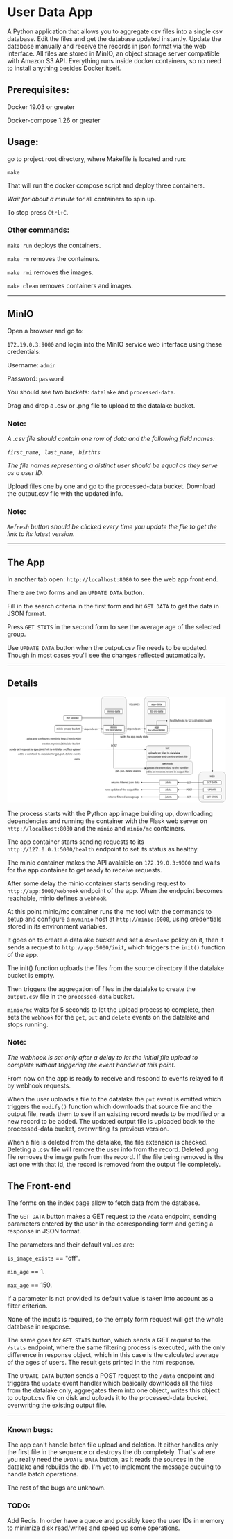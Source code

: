 # User Data App
A Python application that allows you to aggregate csv files into a single csv database. Edit the files and get the database updated instantly. Update the database manually and receive the records in json format via the web interface.
All files are stored in MinIO, an object storage server compatible with Amazon S3 API. Everything runs inside docker containers, so no need to install anything besides Docker itself.

## Prerequisites:

Docker 19.03 or greater

Docker-compose 1.26 or greater


## Usage:

go to project root directory, where Makefile is located and run:
```
make
```
That will run the docker compose script and deploy three containers.

*Wait for about a minute* for all containers to spin up.

To stop press `Ctrl+C`.

### Other commands:

`make run` deploys the containers.

`make rm` removes the containers.

`make rmi` removes the images.

`make clean` removes containers and images.

<hr>

## MinIO

Open a browser and go to:

`172.19.0.3:9000` and login into the MinIO service web interface using these credentials:

Username: `admin`

Password: `password`

You should see two buckets: `datalake` and `processed-data`.

Drag and drop a .csv or .png file to upload to the datalake bucket.

### Note:
*A .csv file should contain one row of data and the following field names:*

*`first_name, last_name, birthts`*

*The file names representing a distinct user should be equal as they serve as a user ID.*

Upload files one by one and go to the processed-data bucket.
Download the output.csv file with the updated info.
### Note:
*`Refresh` button should be clicked every time you update the file to get the link to its latest version.*

<hr>

## The App
In another tab open:
`http://localhost:8080` to see the web app front end.

There are two forms and an `UPDATE DATA` button.

Fill in the search criteria in the first form and hit `GET DATA` to get the data in JSON format.

Press `GET STATS` in the second form to see the average age of the selected group.

Use `UPDATE DATA` button when the output.csv file needs to be updated. Though in most cases you'll see the changes reflected automatically.

<hr>

## Details

![User Data](./userdata.png)

The process starts with the Python app image building up, downloading dependencies and running the container with the Flask web server on `http://localhost:8080` and the `minio` and `minio/mc` containers.

The app container starts sending requests to its `http://127.0.0.1:5000/health` endpoint to set its status as healthy.

The minio container makes the API avalaible on `172.19.0.3:9000` and waits for the app container to get ready to receive requests.

After some delay the minio container starts sending request to `http://app:5000/webhook` endpoint of the app. When the endpoint becomes reachable, minio defines a `webhook`.

At this point minio/mc container runs the mc tool with the commands to setup and configure a `myminio` host at `http://minio:9000`, using credentials stored in its environment variables.

It goes on to create a datalake bucket and set a `download` policy on it, then it sends a request to `http://app:5000/init`, which triggers the `init()` function of the app.

The init() function uploads the files from the source directory if the datalake bucket is empty.

Then triggers the aggregation of files in the datalake to create the `output.csv` file in the `processed-data` bucket.

`minio/mc` waits for 5 seconds to let the upload process to complete, then sets the `webhook` for the `get`, `put` and `delete` events on the datalake and stops running.

### Note:
*The webhook is set only after a delay to let the initial file upload to complete without triggering the event handler at this point.*

From now on the app is ready to receive and respond to events relayed to it by webhook requests.

When the user uploads a file to the datalake the `put` event is emitted which triggers the `modify()` function which downloads that source file and the output file, reads them to see if an existing record needs to be modified or a new record to be added.
The updated output file is uploaded back to the processed-data bucket, overwriting its previous version.

When a file is deleted from the datalake, the file extension is checked. Deleting a .csv file will remove the user info from the record. Deleted .png file removes the image path from the record. If the file being removed is the last one with that id, the record is removed from the output file completely.

## The Front-end

The forms on the index page allow to fetch data from the database.

The `GET DATA` button makes a GET request to the `/data` endpoint, sending parameters entered by the user in the corresponding form and getting a response in JSON format.

The parameters and their default values are:

`is_image_exists` == "off".

`min_age` == 1.

`max_age` == 150.

If a parameter is not provided its default value is taken into account as a filter criterion.

None of the inputs is required, so the empty form request will get the whole database in response.

The same goes for `GET STATS` button, which sends a GET request to the `/stats` endpoint, where the same filtering process is executed, with the only difference in response object, which in this case is the calculated average of the ages of users. The result gets printed in the html response.

The `UPDATE DATA` button sends a POST request to the `/data` endpoint and triggers the `update` event handler which basically downloads all the files from the datalake only, aggregates them into one object, writes this object to output.csv file on disk and uploads it to the processed-data bucket, overwriting the existing output file.

<hr>

### Known bugs:

The app can't handle batch file upload and deletion.
It either handles only the first file in the sequence or destroys the db completely.
That's where you really need the `UPDATE DATA` button, as it reads the sources in the datalake and rebuilds the db.
I'm yet to implement the message queuing to handle batch operations.

The rest of the bugs are unknown.


### TODO: 

Add Redis. In order have a queue and possibly keep the user IDs in memory to minimize disk read/writes and speed up some operations.




